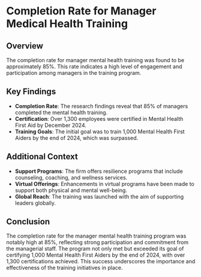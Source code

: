 # Completion Rate for Manager Medical Health Training

## Overview
The completion rate for manager mental health training was found to be approximately 85%. This rate indicates a high level of engagement and participation among managers in the training program.

## Key Findings
- **Completion Rate**: The research findings reveal that 85% of managers completed the mental health training.
- **Certification**: Over 1,300 employees were certified in Mental Health First Aid by December 2024.
- **Training Goals**: The initial goal was to train 1,000 Mental Health First Aiders by the end of 2024, which was surpassed.

## Additional Context
- **Support Programs**: The firm offers resilience programs that include counseling, coaching, and wellness services.
- **Virtual Offerings**: Enhancements in virtual programs have been made to support both physical and mental well-being.
- **Global Reach**: The training was launched with the aim of supporting leaders globally.

## Conclusion
The completion rate for the manager mental health training program was notably high at 85%, reflecting strong participation and commitment from the managerial staff. The program not only met but exceeded its goal of certifying 1,000 Mental Health First Aiders by the end of 2024, with over 1,300 certifications achieved. This success underscores the importance and effectiveness of the training initiatives in place.